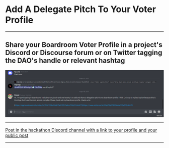 <h1>Add A Delegate Pitch To Your Voter Profile</h1>
<hr>
<h2>Share your Boardroom Voter Profile in a project's Discord or Discourse forum or on Twitter tagging the DAO's handle or relevant hashtag</h2>
<p align="center">
    <img src="./Discord.PNG">
</p>
<hr>
<a href="https://discord.com/channels/733391663774564443/872121316537434113/877431369905610762">Post in the hackathon Discord channel with a link to your profile and your public post

</a>
<hr>
